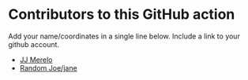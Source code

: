 # Contributors to this GitHub action

Add your name/coordinates in a single line below. Include a link to your github account.

* [JJ Merelo](https://github.com/JJ)
* [Random Joe/jane](https://github.com/rando)
